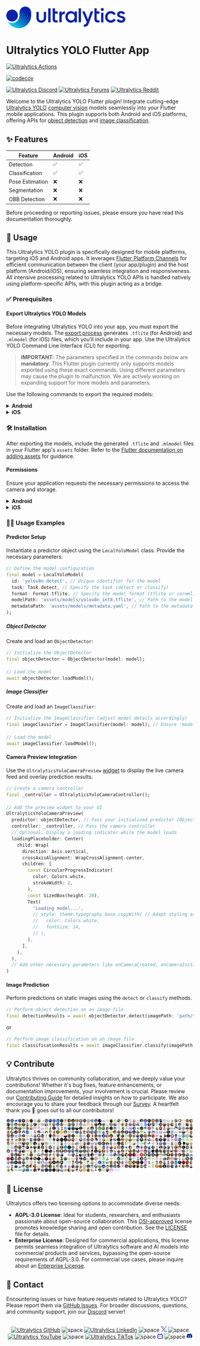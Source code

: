<a href="https://www.ultralytics.com/" target="_blank"><img src="https://raw.githubusercontent.com/ultralytics/assets/main/logo/Ultralytics_Logotype_Original.svg" width="320" alt="Ultralytics logo"></a>

# Ultralytics YOLO Flutter App

[![Ultralytics Actions](https://github.com/ultralytics/yolo-flutter-app/actions/workflows/format.yml/badge.svg)](https://github.com/ultralytics/yolo-flutter-app/actions/workflows/format.yml)

[![codecov](https://codecov.io/gh/ultralytics/yolo-flutter-app/graph/badge.svg?token=8lpScd9O2a)](https://codecov.io/gh/ultralytics/yolo-flutter-app)

[![Ultralytics Discord](https://img.shields.io/discord/1089800235347353640?logo=discord&logoColor=white&label=Discord&color=blue)](https://discord.com/invite/ultralytics)
[![Ultralytics Forums](https://img.shields.io/discourse/users?server=https%3A%2F%2Fcommunity.ultralytics.com&logo=discourse&label=Forums&color=blue)](https://community.ultralytics.com/)
[![Ultralytics Reddit](https://img.shields.io/reddit/subreddit-subscribers/ultralytics?style=flat&logo=reddit&logoColor=white&label=Reddit&color=blue)](https://reddit.com/r/ultralytics)

Welcome to the Ultralytics YOLO Flutter plugin! Integrate cutting-edge [Ultralytics YOLO](https://docs.ultralytics.com/) [computer vision](https://www.ultralytics.com/glossary/computer-vision-cv) models seamlessly into your Flutter mobile applications. This plugin supports both Android and iOS platforms, offering APIs for [object detection](https://docs.ultralytics.com/tasks/detect/) and [image classification](https://docs.ultralytics.com/tasks/classify/).

## ✨ Features

| Feature         | Android | iOS |
| --------------- | ------- | --- |
| Detection       | ✅      | ✅  |
| Classification  | ✅      | ✅  |
| Pose Estimation | ❌      | ❌  |
| Segmentation    | ❌      | ❌  |
| OBB Detection   | ❌      | ❌  |

Before proceeding or reporting issues, please ensure you have read this documentation thoroughly.

## 🚀 Usage

This Ultralytics YOLO plugin is specifically designed for mobile platforms, targeting iOS and Android apps. It leverages [Flutter Platform Channels](https://docs.flutter.dev/platform-integration/platform-channels) for efficient communication between the client (your app/plugin) and the host platform (Android/iOS), ensuring seamless integration and responsiveness. All intensive processing related to Ultralytics YOLO APIs is handled natively using platform-specific APIs, with this plugin acting as a bridge.

### ✅ Prerequisites

#### Export Ultralytics YOLO Models

Before integrating Ultralytics YOLO into your app, you must export the necessary models. The [export process](https://docs.ultralytics.com/modes/export/) generates `.tflite` (for Android) and `.mlmodel` (for iOS) files, which you'll include in your app. Use the Ultralytics YOLO Command Line Interface (CLI) for exporting.

> **IMPORTANT:** The parameters specified in the commands below are **mandatory**. This Flutter plugin currently only supports models exported using these exact commands. Using different parameters may cause the plugin to malfunction. We are actively working on expanding support for more models and parameters.

Use the following commands to export the required models:

<details>
<summary><b>Android</b></summary>

#### Detection

Export the [YOLOv8n](https://docs.ultralytics.com/models/yolov8/) detection model:

```bash
yolo export format=tflite model=yolov8n imgsz=320 int8
```

#### Classification

Export the YOLOv8n-cls classification model:

```bash
yolo export format=tflite model=yolov8n-cls imgsz=320 int8
```

After running the commands, use the generated `yolov8n_int8.tflite` or `yolov8n-cls_int8.tflite` file in your Android project.

</details>

<details>
<summary><b>iOS</b></summary>

Export the [YOLOv8n](https://docs.ultralytics.com/models/yolov8/) detection model for iOS:

```bash
yolo export format=mlmodel model=yolov8n imgsz=[320, 192] half nms
```

Use the resulting `.mlmodel` file in your iOS project.

</details>

### 🛠️ Installation

After exporting the models, include the generated `.tflite` and `.mlmodel` files in your Flutter app's `assets` folder. Refer to the [Flutter documentation on adding assets](https://docs.flutter.dev/ui/assets/assets-and-images) for guidance.

#### Permissions

Ensure your application requests the necessary permissions to access the camera and storage.

<details>
<summary><b>Android</b></summary>

Add the following permissions to your `AndroidManifest.xml` file, typically located at `android/app/src/main/AndroidManifest.xml`. Consult the [Android developer documentation](https://developer.android.com/guide/topics/permissions/overview) for more details on permissions.

```xml
<uses-permission android:name="android.permission.CAMERA"/>
<uses-permission android:name="android.permission.WRITE_EXTERNAL_STORAGE"/>
<uses-permission android:name="android.permission.READ_EXTERNAL_STORAGE"/>
```

</details>

<details>
<summary><b>iOS</b></summary>

Add the following keys with descriptions to your `Info.plist` file, usually found at `ios/Runner/Info.plist`. See Apple's documentation on [protecting user privacy](https://developer.apple.com/documentation/uikit/protecting-the-user-s-privacy) for more information.

```xml
<key>NSCameraUsageDescription</key>
<string>Camera permission is required for object detection.</string>
<key>NSPhotoLibraryUsageDescription</key>
<string>Storage permission is required for object detection.</string>
```

Additionally, modify your `Podfile` (located at `ios/Podfile`) to include permission configurations for `permission_handler`:

```ruby
post_install do |installer|
  installer.pods_project.targets.each do |target|
    flutter_additional_ios_build_settings(target)

    # Start of the permission_handler configuration
    target.build_configurations.each do |config|
      config.build_settings['GCC_PREPROCESSOR_DEFINITIONS'] ||= [
        '$(inherited)',

        ## dart: PermissionGroup.camera
        'PERMISSION_CAMERA=1',

        ## dart: PermissionGroup.photos
        'PERMISSION_PHOTOS=1',
      ]
    end
    # End of the permission_handler configuration
  end
end
```

</details>

### 👨‍💻 Usage Examples

#### Predictor Setup

Instantiate a predictor object using the `LocalYoloModel` class. Provide the necessary parameters:

```dart
// Define the model configuration
final model = LocalYoloModel(
  id: 'yolov8n-detect', // Unique identifier for the model
  task: Task.detect, // Specify the task (detect or classify)
  format: Format.tflite, // Specify the model format (tflite or coreml)
  modelPath: 'assets/models/yolov8n_int8.tflite', // Path to the model file in assets
  metadataPath: 'assets/models/metadata.yaml', // Path to the metadata file (if applicable)
);
```

##### Object Detector

Create and load an `ObjectDetector`:

```dart
// Initialize the ObjectDetector
final objectDetector = ObjectDetector(model: model);

// Load the model
await objectDetector.loadModel();
```

##### Image Classifier

Create and load an `ImageClassifier`:

```dart
// Initialize the ImageClassifier (adjust model details accordingly)
final imageClassifier = ImageClassifier(model: model); // Ensure 'model' is configured for classification

// Load the model
await imageClassifier.loadModel();
```

#### Camera Preview Integration

Use the `UltralyticsYoloCameraPreview` [widget](https://api.flutter.dev/flutter/widgets/Widget-class.html) to display the live camera feed and overlay prediction results.

```dart
// Create a camera controller
final _controller = UltralyticsYoloCameraController();

// Add the preview widget to your UI
UltralyticsYoloCameraPreview(
  predictor: objectDetector, // Pass your initialized predictor (ObjectDetector or ImageClassifier)
  controller: _controller, // Pass the camera controller
  // Optional: Display a loading indicator while the model loads
  loadingPlaceholder: Center(
    child: Wrap(
      direction: Axis.vertical,
      crossAxisAlignment: WrapCrossAlignment.center,
      children: [
        const CircularProgressIndicator(
          color: Colors.white,
          strokeWidth: 2,
        ),
        const SizedBox(height: 20),
        Text(
          'Loading model...',
          // style: theme.typography.base.copyWith( // Adapt styling as needed
          //   color: Colors.white,
          //   fontSize: 14,
          // ),
        ),
      ],
    ),
  ),
  // Add other necessary parameters like onCameraCreated, onCameraInitialized, etc.
)
```

#### Image Prediction

Perform predictions on static images using the `detect` or `classify` methods.

```dart
// Perform object detection on an image file
final detectionResults = await objectDetector.detect(imagePath: 'path/to/your/image.jpg');
```

or

```dart
// Perform image classification on an image file
final classificationResults = await imageClassifier.classify(imagePath: 'path/to/your/image.jpg');
```

## 💡 Contribute

Ultralytics thrives on community collaboration, and we deeply value your contributions! Whether it's bug fixes, feature enhancements, or documentation improvements, your involvement is crucial. Please review our [Contributing Guide](https://docs.ultralytics.com/help/contributing/) for detailed insights on how to participate. We also encourage you to share your feedback through our [Survey](https://www.ultralytics.com/survey?utm_source=github&utm_medium=social&utm_campaign=Survey). A heartfelt thank you 🙏 goes out to all our contributors!

[![Ultralytics open-source contributors](https://raw.githubusercontent.com/ultralytics/assets/main/im/image-contributors.png)](https://github.com/ultralytics/ultralytics/graphs/contributors)

## 📄 License

Ultralytics offers two licensing options to accommodate diverse needs:

- **AGPL-3.0 License**: Ideal for students, researchers, and enthusiasts passionate about open-source collaboration. This [OSI-approved](https://opensource.org/license/agpl-v3) license promotes knowledge sharing and open contribution. See the [LICENSE](https://github.com/ultralytics/ultralytics/blob/main/LICENSE) file for details.
- **Enterprise License**: Designed for commercial applications, this license permits seamless integration of Ultralytics software and AI models into commercial products and services, bypassing the open-source requirements of AGPL-3.0. For commercial use cases, please inquire about an [Enterprise License](https://www.ultralytics.com/license).

## 📮 Contact

Encountering issues or have feature requests related to Ultralytics YOLO? Please report them via [GitHub Issues](https://github.com/ultralytics/yolo-flutter-app/issues). For broader discussions, questions, and community support, join our [Discord](https://discord.com/invite/ultralytics) server!

<br>
<div align="center">
  <a href="https://github.com/ultralytics"><img src="https://github.com/ultralytics/assets/raw/main/social/logo-social-github.png" width="3%" alt="Ultralytics GitHub"></a>
  <img src="https://github.com/ultralytics/assets/raw/main/social/logo-transparent.png" width="3%" alt="space">
  <a href="https://www.linkedin.com/company/ultralytics/"><img src="https://github.com/ultralytics/assets/raw/main/social/logo-social-linkedin.png" width="3%" alt="Ultralytics LinkedIn"></a>
  <img src="https://github.com/ultralytics/assets/raw/main/social/logo-transparent.png" width="3%" alt="space">
  <a href="https://twitter.com/ultralytics"><img src="https://github.com/ultralytics/assets/raw/main/social/logo-social-twitter.png" width="3%" alt="Ultralytics Twitter"></a>
  <img src="https://github.com/ultralytics/assets/raw/main/social/logo-transparent.png" width="3%" alt="space">
  <a href="https://youtube.com/ultralytics?sub_confirmation=1"><img src="https://github.com/ultralytics/assets/raw/main/social/logo-social-youtube.png" width="3%" alt="Ultralytics YouTube"></a>
  <img src="https://github.com/ultralytics/assets/raw/main/social/logo-transparent.png" width="3%" alt="space">
  <a href="https://www.tiktok.com/@ultralytics"><img src="https://github.com/ultralytics/assets/raw/main/social/logo-social-tiktok.png" width="3%" alt="Ultralytics TikTok"></a>
  <img src="https://github.com/ultralytics/assets/raw/main/social/logo-transparent.png" width="3%" alt="space">
  <a href="https://ultralytics.com/bilibili"><img src="https://github.com/ultralytics/assets/raw/main/social/logo-social-bilibili.png" width="3%" alt="Ultralytics BiliBili"></a>
  <img src="https://github.com/ultralytics/assets/raw/main/social/logo-transparent.png" width="3%" alt="space">
  <a href="https://discord.com/invite/ultralytics"><img src="https://github.com/ultralytics/assets/raw/main/social/logo-social-discord.png" width="3%" alt="Ultralytics Discord"></a>
</div>
